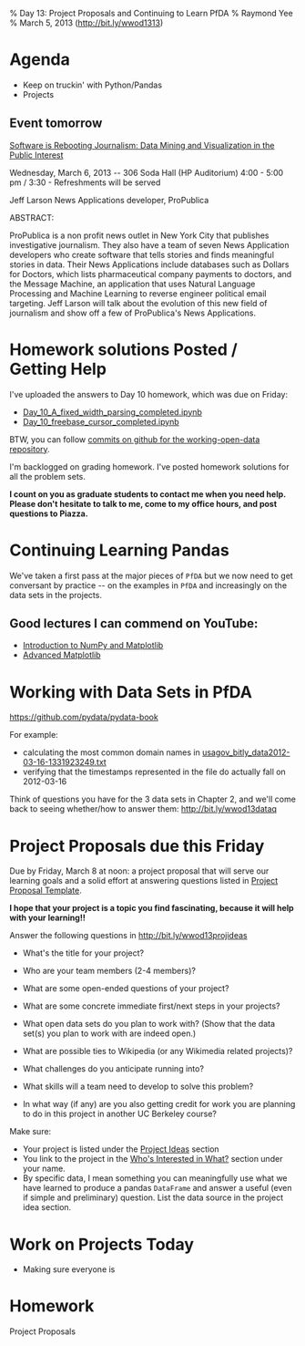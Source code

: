 % Day 13:  Project Proposals and Continuing to Learn PfDA
% Raymond Yee 
% March 5, 2013 (<http://bit.ly/wwod1313>)

# Agenda

* Keep on truckin' with Python/Pandas
* Projects

## Event tomorrow

[Software is Rebooting Journalism: Data Mining and Visualization in the Public Interest](http://events.berkeley.edu/index.php/calendar/sn/coe.html?event_ID=61199)

Wednesday, March 6, 2013 -- 306 Soda Hall (HP Auditorium) 4:00 - 5:00 pm / 3:30 - Refreshments will be served

Jeff Larson
News Applications developer, ProPublica

ABSTRACT:

ProPublica is a non profit news outlet in New York City that publishes
investigative journalism. They also have a team of seven News Application
developers who create software that tells stories and finds meaningful stories
in data. Their News Applications include databases such as Dollars for Doctors,
which lists pharmaceutical company payments to doctors, and the Message Machine,
an application that uses Natural Language Processing and Machine Learning to
reverse engineer political email targeting. Jeff Larson will talk about the
evolution of this new field of journalism and show off a few of ProPublica's
News Applications.

# Homework solutions Posted / Getting Help

I've uploaded the answers to Day 10 homework, which was due on Friday:

* [Day_10_A_fixed_width_parsing_completed.ipynb](http://nbviewer.ipython.org/urls/raw.github.com/rdhyee/working-open-data/master/notebooks/Day_10_A_fixed_width_parsing_completed.ipynb)
* [Day_10_freebase_cursor_completed.ipynb](http://nbviewer.ipython.org/urls/raw.github.com/rdhyee/working-open-data/master/notebooks/Day_10_freebase_cursor_completed.ipynb)

BTW, you can follow [commits on github for the working-open-data repository](https://github.com/rdhyee/working-open-data/commits/master).

I'm backlogged on grading homework.  I've posted homework solutions for all the problem sets.

**I count on you as graduate students to contact me when you need help.  Please don't hesitate to talk to me, come to my office hours, and
post questions to Piazza.**

# Continuing Learning Pandas 

We've taken a first pass at the major pieces of `PfDA` but we now need to get conversant by practice -- on the examples in `PfDA` and
increasingly on the data sets in the projects.

## Good lectures I can commend on YouTube:

   * [Introduction to NumPy and Matplotlib](http://www.youtube.com/watch?v=3Fp1zn5ao2M)
   * [Advanced Matplotlib](http://www.youtube.com/watch?v=AmpWIC5SctY)

# Working with Data Sets in PfDA

<https://github.com/pydata/pydata-book>

For example:

* calculating the most common domain names in [usagov_bitly_data2012-03-16-1331923249.txt](https://github.com/pydata/pydata-book/blob/master/ch02/usagov_bitly_data2012-03-16-1331923249.txt)
* verifying that the timestamps represented in the file do actually fall on 2012-03-16

Think of questions you have for the 3 data sets in Chapter 2, and we'll come back to seeing whether/how to answer them:
<http://bit.ly/wwod13dataq>


# Project Proposals due this Friday

Due by Friday, March 8 at noon: a project proposal that will
serve our learning goals and a solid effort at answering questions listed in
[Project Proposal Template](https://docs.google.com/a/berkeley.edu/document/d/1ZMZcai8k5YA-_re_ZWhdQFwTk0xmTbQP0UIaDlb72lE/edit#heading=h.dd0cno55yf1j).

**I hope that your project is a topic you find fascinating, because it will help with your learning!!**

Answer the following questions in <http://bit.ly/wwod13projideas>

* What's the title for your project?

* Who are your team members (2-4 members)?

* What are some open-ended questions of your project?

* What are some concrete immediate first/next steps in your projects?

* What open data sets do you plan to work with? (Show that the data set(s) you
  plan to work with are indeed open.)

* What are possible ties to Wikipedia (or any Wikimedia related projects)?

* What challenges do you anticipate running into?

* What skills will a team need to develop to solve this problem?

* In what way (if any) are you also getting credit for work you are planning to
  do in this project in another UC Berkeley course?

Make sure:

* Your project is listed under the [Project Ideas](https://docs.google.com/a/berkeley.edu/document/d/1ZMZcai8k5YA-_re_ZWhdQFwTk0xmTbQP0UIaDlb72lE/edit#heading=h.ambnowk87ix) section
* You link to the project in the [Who's Interested in What?](https://docs.google.com/a/berkeley.edu/document/d/1ZMZcai8k5YA-_re_ZWhdQFwTk0xmTbQP0UIaDlb72lE/edit#heading=h.vdzddpatp9vq) section under your name.
* By specific data, I mean something you can
meaningfully use what we have learned to produce a pandas `DataFrame` and answer a useful (even if simple and preliminary) question. List the
data source in the project idea section.


# Work on Projects Today

* Making sure everyone is 

# Homework

Project Proposals
